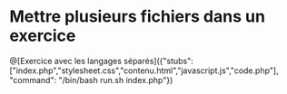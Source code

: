 # Mettre plusieurs fichiers dans un exercice

@[Exercice avec les langages séparés]({"stubs": ["index.php","stylesheet.css","contenu.html","javascript.js","code.php"], "command": "/bin/bash run.sh index.php"})